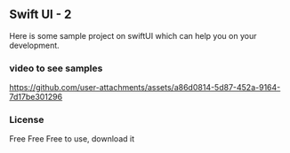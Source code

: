 ## Swift UI - 2
Here is some sample project on swiftUI which can help you on your development. 

### video to see samples
https://github.com/user-attachments/assets/a86d0814-5d87-452a-9164-7d17be301296



### License

Free Free Free to use, download it  
